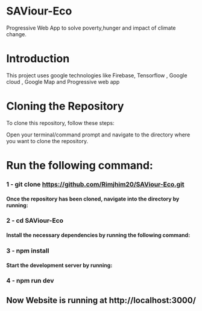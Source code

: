 
# SAViour-Eco

Progressive Web App to solve poverty,hunger and impact of climate change.

# Introduction

This project uses google technologies like Firebase, Tensorflow , Google cloud , Google Map and Progressive web app

# Cloning the Repository

To clone this repository, follow these steps:

Open your terminal/command prompt and navigate to the directory where you want to clone the repository.

# Run the following command:

### 1 - git clone https://github.com/Rimjhim20/SAViour-Eco.git

#### Once the repository has been cloned, navigate into the directory by running:

### 2 - cd SAViour-Eco

#### Install the necessary dependencies by running the following command:

### 3 - npm install

#### Start the development server by running:

### 4 - npm run dev

## Now Website is running at http://localhost:3000/



